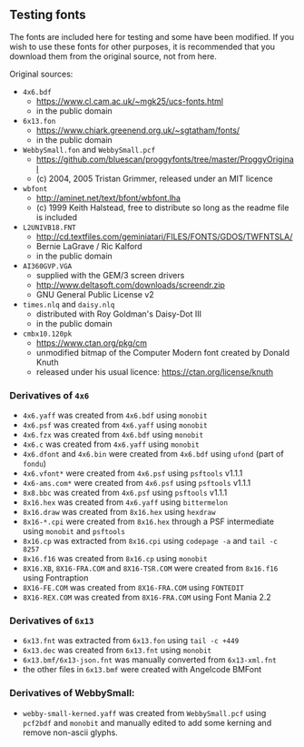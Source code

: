 ## Testing fonts

The fonts are included here for testing and some have been modified. If you wish to use these fonts
for other purposes, it is recommended that you download them from the original source, not from here.

Original sources:
* `4x6.bdf`
  - https://www.cl.cam.ac.uk/~mgk25/ucs-fonts.html
  - in the public domain
* `6x13.fon`
  - https://www.chiark.greenend.org.uk/~sgtatham/fonts/
  - in the public domain
* `WebbySmall.fon` and `WebbySmall.pcf`
  - https://github.com/bluescan/proggyfonts/tree/master/ProggyOriginal
  - (c) 2004, 2005 Tristan Grimmer, released under an MIT licence
* `wbfont`
  - http://aminet.net/text/bfont/wbfont.lha
  - (c) 1999 Keith Halstead, free to distribute so long as the readme file is included
* `L2UNIVB18.FNT`
  - http://cd.textfiles.com/geminiatari/FILES/FONTS/GDOS/TWFNTSLA/
  - Bernie LaGrave / Ric Kalford
  - in the public domain
* `AI360GVP.VGA`
  - supplied with the GEM/3 screen drivers
  - http://www.deltasoft.com/downloads/screendr.zip
  - GNU General Public License v2
* `times.nlq` and `daisy.nlq`
  - distributed with Roy Goldman's Daisy-Dot III
  - in the public domain
* `cmbx10.120pk`
  - https://www.ctan.org/pkg/cm
  - unmodified bitmap of the Computer Modern font created by Donald Knuth
  - released under his usual licence: https://ctan.org/license/knuth


### Derivatives of `4x6`

* `4x6.yaff` was created from `4x6.bdf` using `monobit`
* `4x6.psf` was created from `4x6.yaff` using `monobit`
* `4x6.fzx` was created from `4x6.bdf` using `monobit`
* `4x6.c` was created from `4x6.yaff` using `monobit`
* `4x6.dfont` and `4x6.bin` were created from `4x6.bdf` using `ufond` (part of `fondu`)
* `4x6.vfont*` were created from `4x6.psf` using `psftools` v1.1.1
* `4x6-ams.com*` were created from `4x6.psf` using `psftools` v1.1.1
* `8x8.bbc` was created from `4x6.psf` using `psftools` v1.1.1
* `8x16.hex` was created from `4x6.yaff` using `bittermelon`
* `8x16.draw` was created from `8x16.hex` using `hexdraw`
* `8x16-*.cpi` were created from `8x16.hex` through a PSF intermediate using `monobit` and `psftools`
* `8x16.cp` was extracted from `8x16.cpi` using `codepage -a` and `tail -c 8257`
* `8x16.f16` was created from `8x16.cp` using `monobit`
* `8X16.XB`, `8X16-FRA.COM` and `8X16-TSR.COM` were created from `8x16.f16` using Fontraption
* `8X16-FE.COM` was created from `8X16-FRA.COM` using `FONTEDIT`
* `8X16-REX.COM` was created from `8X16-FRA.COM` using Font Mania 2.2


### Derivatives of `6x13`

* `6x13.fnt` was extracted from `6x13.fon` using `tail -c +449`
* `6x13.dec` was created from `6x13.fnt` using `monobit`
* `6x13.bmf/6x13-json.fnt` was manually converted from `6x13-xml.fnt`
* the other files in `6x13.bmf` were created with Angelcode BMFont


### Derivatives of WebbySmall:

* `webby-small-kerned.yaff` was created from `WebbySmall.pcf` using `pcf2bdf` and `monobit`
  and manually edited to add some kerning and remove non-ascii glyphs.
